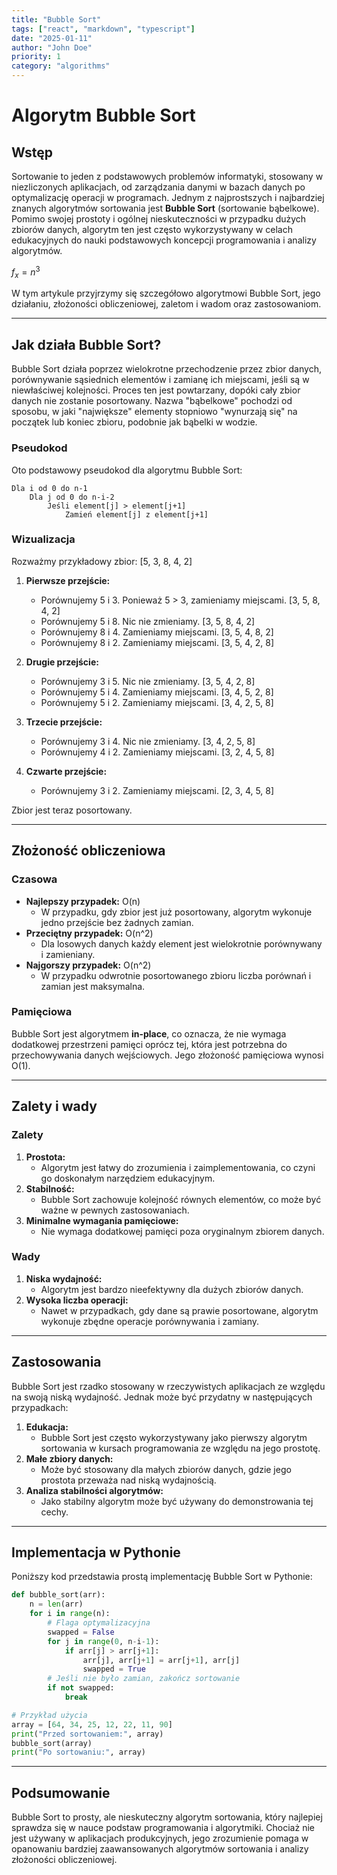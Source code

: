 ```yaml
---
title: "Bubble Sort"
tags: ["react", "markdown", "typescript"]
date: "2025-01-11"
author: "John Doe"
priority: 1
category: "algorithms"
---
```


# Algorytm Bubble Sort

## Wstęp

Sortowanie to jeden z podstawowych problemów informatyki, stosowany w niezliczonych aplikacjach, od zarządzania danymi w bazach danych po optymalizację operacji w programach. Jednym z najprostszych i najbardziej znanych algorytmów sortowania jest **Bubble Sort** (sortowanie bąbelkowe). Pomimo swojej prostoty i ogólnej nieskuteczności w przypadku dużych zbiorów danych, algorytm ten jest często wykorzystywany w celach edukacyjnych do nauki podstawowych koncepcji programowania i analizy algorytmów.

$f_x = n^3$

W tym artykule przyjrzymy się szczegółowo algorytmowi Bubble Sort, jego działaniu, złożoności obliczeniowej, zaletom i wadom oraz zastosowaniom.

---

## Jak działa Bubble Sort?

Bubble Sort działa poprzez wielokrotne przechodzenie przez zbior danych, porównywanie sąsiednich elementów i zamianę ich miejscami, jeśli są w niewłaściwej kolejności. Proces ten jest powtarzany, dopóki cały zbior danych nie zostanie posortowany. Nazwa "bąbelkowe" pochodzi od sposobu, w jaki "największe" elementy stopniowo "wynurzają się" na początek lub koniec zbioru, podobnie jak bąbelki w wodzie.

### Pseudokod

Oto podstawowy pseudokod dla algorytmu Bubble Sort:

```
Dla i od 0 do n-1
    Dla j od 0 do n-i-2
        Jeśli element[j] > element[j+1]
            Zamień element[j] z element[j+1]
```

### Wizualizacja

Rozważmy przykładowy zbior: [5, 3, 8, 4, 2]

1. **Pierwsze przejście:**

   - Porównujemy 5 i 3. Ponieważ 5 > 3, zamieniamy miejscami.
     [3, 5, 8, 4, 2]
   - Porównujemy 5 i 8. Nic nie zmieniamy.
     [3, 5, 8, 4, 2]
   - Porównujemy 8 i 4. Zamieniamy miejscami.
     [3, 5, 4, 8, 2]
   - Porównujemy 8 i 2. Zamieniamy miejscami.
     [3, 5, 4, 2, 8]

2. **Drugie przejście:**

   - Porównujemy 3 i 5. Nic nie zmieniamy.
     [3, 5, 4, 2, 8]
   - Porównujemy 5 i 4. Zamieniamy miejscami.
     [3, 4, 5, 2, 8]
   - Porównujemy 5 i 2. Zamieniamy miejscami.
     [3, 4, 2, 5, 8]

3. **Trzecie przejście:**

   - Porównujemy 3 i 4. Nic nie zmieniamy.
     [3, 4, 2, 5, 8]
   - Porównujemy 4 i 2. Zamieniamy miejscami.
     [3, 2, 4, 5, 8]

4. **Czwarte przejście:**

   - Porównujemy 3 i 2. Zamieniamy miejscami.
     [2, 3, 4, 5, 8]

Zbior jest teraz posortowany.

---

## Złożoność obliczeniowa

### Czasowa

- **Najlepszy przypadek:** O(n)
  - W przypadku, gdy zbior jest już posortowany, algorytm wykonuje jedno przejście bez żadnych zamian.
- **Przeciętny przypadek:** O(n^2)
  - Dla losowych danych każdy element jest wielokrotnie porównywany i zamieniany.
- **Najgorszy przypadek:** O(n^2)
  - W przypadku odwrotnie posortowanego zbioru liczba porównań i zamian jest maksymalna.

### Pamięciowa

Bubble Sort jest algorytmem **in-place**, co oznacza, że nie wymaga dodatkowej przestrzeni pamięci oprócz tej, która jest potrzebna do przechowywania danych wejściowych. Jego złożoność pamięciowa wynosi O(1).

---

## Zalety i wady

### Zalety

1. **Prostota:**
   - Algorytm jest łatwy do zrozumienia i zaimplementowania, co czyni go doskonałym narzędziem edukacyjnym.
2. **Stabilność:**
   - Bubble Sort zachowuje kolejność równych elementów, co może być ważne w pewnych zastosowaniach.
3. **Minimalne wymagania pamięciowe:**
   - Nie wymaga dodatkowej pamięci poza oryginalnym zbiorem danych.

### Wady

1. **Niska wydajność:**
   - Algorytm jest bardzo nieefektywny dla dużych zbiorów danych.
2. **Wysoka liczba operacji:**
   - Nawet w przypadkach, gdy dane są prawie posortowane, algorytm wykonuje zbędne operacje porównywania i zamiany.

---

## Zastosowania

Bubble Sort jest rzadko stosowany w rzeczywistych aplikacjach ze względu na swoją niską wydajność. Jednak może być przydatny w następujących przypadkach:

1. **Edukacja:**
   - Bubble Sort jest często wykorzystywany jako pierwszy algorytm sortowania w kursach programowania ze względu na jego prostotę.
2. **Małe zbiory danych:**
   - Może być stosowany dla małych zbiorów danych, gdzie jego prostota przeważa nad niską wydajnością.
3. **Analiza stabilności algorytmów:**
   - Jako stabilny algorytm może być używany do demonstrowania tej cechy.

---

## Implementacja w Pythonie

Poniższy kod przedstawia prostą implementację Bubble Sort w Pythonie:

```python
def bubble_sort(arr):
    n = len(arr)
    for i in range(n):
        # Flaga optymalizacyjna
        swapped = False
        for j in range(0, n-i-1):
            if arr[j] > arr[j+1]:
                arr[j], arr[j+1] = arr[j+1], arr[j]
                swapped = True
        # Jeśli nie było zamian, zakończ sortowanie
        if not swapped:
            break

# Przykład użycia
array = [64, 34, 25, 12, 22, 11, 90]
print("Przed sortowaniem:", array)
bubble_sort(array)
print("Po sortowaniu:", array)
```

---

## Podsumowanie

Bubble Sort to prosty, ale nieskuteczny algorytm sortowania, który najlepiej sprawdza się w nauce podstaw programowania i algorytmiki. Chociaż nie jest używany w aplikacjach produkcyjnych, jego zrozumienie pomaga w opanowaniu bardziej zaawansowanych algorytmów sortowania i analizy złożoności obliczeniowej.


